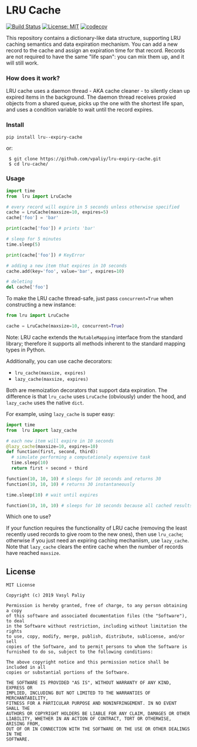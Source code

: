 # LRU Cache

[![Build Status](https://travis-ci.org/vpaliy/lru-cache.svg?branch=master)](https://travis-ci.org/vpaliy/lru-cache)
[![License: MIT](https://img.shields.io/badge/License-MIT-yellow.svg)](https://opensource.org/licenses/MIT)
[![codecov](https://codecov.io/gh/vpaliy/lru-cache/branch/master/graph/badge.svg)](https://codecov.io/gh/vpaliy/lru-cache)

This repository contains a dictionary-like data structure, supporting LRU caching semantics and data expiration mechanism. You can add a new record to the cache and assign an expiration time for that record. Records are not required to have the same "life span": you can mix them up, and it will still work.

### How does it work?
LRU cache uses a daemon thread - AKA cache cleaner - to silently clean up expired items in the background. The daemon thread receives proxied objects from a shared queue, picks up the one with the shortest life span, and uses a condition variable to wait until the record expires.

### Install

`pip install lru--expiry-cache`

or:

```
 $ git clone https://github.com/vpaliy/lru-expiry-cache.git
 $ cd lru-cache/
```


### Usage

```python
import time
from  lru import LruCache

# every record will expire in 5 seconds unless otherwise specified
cache = LruCache(maxsize=10, expires=5)
cache['foo'] = 'bar'

print(cache['foo']) # prints 'bar'

# sleep for 5 minutes
time.sleep(5)

print(cache['foo']) # KeyError

# adding a new item that expires in 10 seconds
cache.add(key='foo', value='bar', expires=10)

# deleting
del cache['foo']
 ```

To make the LRU cache thread-safe, just pass `concurrent=True` when constructing a new instance:

```python
from lru import LruCache

cache = LruCache(maxsize=10, concurrent=True)
```

Note: LRU cache extends the `MutableMapping` interface from the standard library; therefore it supports all methods inherent to the standard mapping types in Python.

Additionally, you can use cache decorators:

- `lru_cache(maxsize, expires)`
- `lazy_cache(maxsize, expires)`

Both are memoization decorators that support data expiration. The difference is that `lru_cache` uses `LruCache` (obviously) under the hood, and `lazy_cache` uses the native `dict`.

For example, using `lazy_cache` is super easy:

```python
import time
from  lru import lazy_cache

# each new item will expire in 10 seconds
@lazy_cache(maxsize=10, expires=10)
def function(first, second, third):
  # simulate performing a computationaly expensive task
  time.sleep(10)
  return first + second + third

function(10, 10, 10) # sleeps for 10 seconds and returns 30
function(10, 10, 10) # returns 30 instantaneously

time.sleep(10) # wait until expires

function(10, 10, 10) # sleeps for 10 seconds because all cached results have expired

```

Which one to use?

If your function requires the functionality of LRU cache (removing the least recently used records to give room to the new ones), then use `lru_cache`; otherwise if you just need an expiring caching mechaniism, use `lazy_cache`. Note that `lazy_cache` clears the entire cache when the number of records have reached `maxsize`.


## License
```
MIT License

Copyright (c) 2019 Vasyl Paliy

Permission is hereby granted, free of charge, to any person obtaining a copy
of this software and associated documentation files (the "Software"), to deal
in the Software without restriction, including without limitation the rights
to use, copy, modify, merge, publish, distribute, sublicense, and/or sell
copies of the Software, and to permit persons to whom the Software is
furnished to do so, subject to the following conditions:

The above copyright notice and this permission notice shall be included in all
copies or substantial portions of the Software.

THE SOFTWARE IS PROVIDED "AS IS", WITHOUT WARRANTY OF ANY KIND, EXPRESS OR
IMPLIED, INCLUDING BUT NOT LIMITED TO THE WARRANTIES OF MERCHANTABILITY,
FITNESS FOR A PARTICULAR PURPOSE AND NONINFRINGEMENT. IN NO EVENT SHALL THE
AUTHORS OR COPYRIGHT HOLDERS BE LIABLE FOR ANY CLAIM, DAMAGES OR OTHER
LIABILITY, WHETHER IN AN ACTION OF CONTRACT, TORT OR OTHERWISE, ARISING FROM,
OUT OF OR IN CONNECTION WITH THE SOFTWARE OR THE USE OR OTHER DEALINGS IN THE
SOFTWARE.
```
